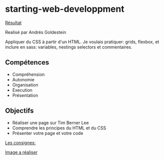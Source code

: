 # starting-web-developpment

[Résultat](https://tinyurl.com/y8g55us5) 

Realisé par Andrés Goldestein

Appliquer du CSS à partir d'un HTML.
Je voulais pratiquer: grids, flexbox, et inclure en sass: variables, nestings selectors et commentaires.

## Compétences

- Compréhension
- Autonomie
- Organisation
- Execution
- Présentation

## Objectifs

- Réaliser une page sur Tim Berner Lee
- Comprendre les principes du HTML et du CSS
- Présenter votre page et votre code

[Les consignes:](https://github.com/becodeorg/BXL-Lovelace-3.9/blob/master/parcours/01-La-prairie/html-css/8-exercice-summary.md)

[Image a réaliser](https://github.com/becodeorg/BXL-Lovelace-3.9/raw/master/parcours/01-La-prairie/html-css/images/goal-css.png)








